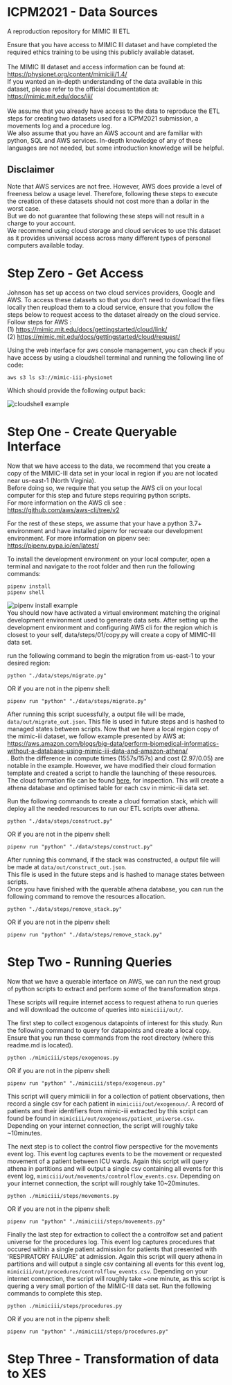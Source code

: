 # ICPM2021 - Data Sources
A reproduction repository for MIMIC III ETL

Ensure that you have access to MIMIC III dataset and have completed the required ethics training to be using this publicly available dataset.<br><br>
The MIMIC III dataset and access information can be found at: <br>https://physionet.org/content/mimiciii/1.4/ <br>
If you wanted an in-depth understanding of the data available in this dataset, please refer to the official documentation at: <br>https://mimic.mit.edu/docs/iii/ <br><br>
We assume that you already have access to the data to reproduce the ETL steps for creating two datasets used for a ICPM2021 submission, a movements log and a procedure log. <br>
We also assume that you have an AWS account and are familiar with python, SQL and AWS services. In-depth knowledge of any of these languages are not needed, but some introduction knowledge will be helpful.<br>

## Disclaimer
Note that AWS services are not free. However, AWS does provide a level of freeness below a usage level. Therefore, following these steps to execute the creation of these datasets should not cost more than a dollar in the worst case. <br>
But we do not guarantee that following these steps will not result in a charge to your account.<br>
We recommend using cloud storage and cloud services to use this dataset as it provides universal access across many different types of personal computers available today.<br>

# Step Zero - Get Access 
Johnson has set up access on two cloud services providers, Google and AWS. To access these datasets so that you don't need to download the files locally then reupload them to a cloud service, ensure that you follow the steps below to request access to the dataset already on the cloud service. <br>
Follow steps for AWS : <br> 
(1) https://mimic.mit.edu/docs/gettingstarted/cloud/link/ <br> 
(2) https://mimic.mit.edu/docs/gettingstarted/cloud/request/ <br>

Using the web interface for aws console management, you can check if you have access by using a cloudshell terminal and running the following line of code: <br>

```aws s3 ls s3://mimic-iii-physionet ```

Which should provide the following output back: <br>

![cloudshell example](data/in/cloudshell.png)

# Step One - Create Queryable Interface
Now that we have access to the data, we recommend that you create a copy of the MIMIC-III data set in your local in region if you are not located near us-east-1 (North Virginia).<br>
Before doing so, we require that you setup the AWS cli on your local computer for this step and future steps requiring python scripts.<br>
For more information on the AWS cli see : <br> https://github.com/aws/aws-cli/tree/v2 <br>

For the rest of these steps, we assume that your have a python 3.7+ environment and have installed pipenv for recreate our development environment.
For more information on pipenv see: <br> https://pipenv.pypa.io/en/latest/ <br>

To install the development environment on your local computer, open a terminal and navigate to the root folder and then run the following commands: <br>
```
pipenv install
pipenv shell
```
![pipenv install example](data/in/pipenv_install.png)
<br>
You should now have activated a virtual environment matching the original development environment used to generate data sets.
After setting up the development environment and configuring AWS cli for the region which is closest to your self, data/steps/01/copy.py will create a copy of MIMIC-III data set.

run the following command to begin the migration from us-east-1 to your desired region:<br>
```
python "./data/steps/migrate.py" 
```
OR if you are not in the pipenv shell:<br>
```
pipenv run "python" "./data/steps/migrate.py"
```

After running this script sucessfully, a output file will be made, ```data/out/migrate_out.json```. This file is used in future steps and is hashed to managed states between scripts.
Now that we have a local region copy of the mimic-iii dataset, we follow example presented by AWS at: <br>https://aws.amazon.com/blogs/big-data/perform-biomedical-informatics-without-a-database-using-mimic-iii-data-and-amazon-athena/<br>.
Both the difference in compute times (1557s/157s) and cost ($2.97/$0.05) are notable in the example.
However, we have modified their cloud formation template and created a script to handle the launching of these resources.
The cloud formation file can be found [here](data/in/athena_template.yaml), for inspection. 
This will create a athena database and optimised table for each csv in mimic-iii data set.

Run the following commands to create a cloud formation stack, which will deploy all the needed resources to run our ETL scripts over athena.

```
python "./data/steps/construct.py"
```
OR if you are not in the pipenv shell:<br>
```
pipenv run "python" "./data/steps/construct.py"
```
After running this command, if the stack was constructed, a output file will be made at ```data/out/construct_out.json```.<br>
This file is used in the future steps and is hashed to manage states between scripts.<br>
Once you have finished with the querable athena database, you can run the following command to remove the resources allocation.<br>

```
python "./data/steps/remove_stack.py"
```
OR if you are not in the pipenv shell:<br>
```
pipenv run "python" "./data/steps/remove_stack.py"
```
# Step Two - Running Queries
Now that we have a querable interface on AWS, we can run the next group of python scripts to extract and perform some of the transformation steps.

These scripts will require internet access to request athena to run queries and will download the outcome of queries into ```mimiciii/out/```.

The first step to collect exogenous datapoints of interest for this study. 
Run the following command to query for datapoints and create a local copy.
Ensure that you run these commands from the root directory (where this readme.md is located).

```
python ./mimiciii/steps/exogenous.py
```
OR if you are not in the pipenv shell:<br>
```
pipenv run "python" "./mimiciii/steps/exogenous.py"
```

This script will query mimiciii in for a collection of patient observations, then record a single csv for each patient in ```mimiciii/out/exogenous/```.
A record of patients and their identifiers from mimic-iii extracted by this script can found be found in ```mimiciii/out/exogenous/patient_universe.csv```.
Depending on your internet connection, the script will roughly take ~10minutes.

The next step is to collect the control flow perspective for the movements event log. 
This event log captures events to be the movement or requested movement of a patient between ICU wards.
Again this script will query athena in partitions and will output a single csv containing all events for this event log, ```mimiciii/out/movements/controlflow_events.csv```.
Depending on your internet connection, the script will roughly take 10~20minutes.


```
python ./mimiciii/steps/movements.py
```
OR if you are not in the pipenv shell:<br>
```
pipenv run "python" "./mimiciii/steps/movements.py"
```

Finally the last step for extraction to collect the a controlfow set and patient universe for the procedures log.
This event log captures procedures that occured within a single patient admission for patients that presented with 'RESPIRATORY FAILURE' at admission.
Again this script will query athena in partitions and will output a single csv containing all events for this event log, ```mimiciii/out/procedures/controlflow_events.csv```.
Depending on your internet connection, the script will roughly take ~one minute, as this script is quering a very small portion of the MIMIC-III data set.
Run the following commands to complete this step.

```
python ./mimiciii/steps/procedures.py
```
OR if you are not in the pipenv shell:<br>
```
pipenv run "python" "./mimiciii/steps/procedures.py"
```

# Step Three - Transformation of data to XES

